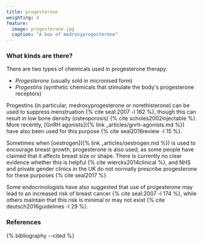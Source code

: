 ```yaml
---
title: progesterone
weighting: 4
feature:
  image: progesterone.jpg
  caption: "A box of medroxyprogesterone"
---
```


### What kinds are there?

There are two types of chemicals used in progesterone therapy:

- *Progesterone* (usually sold in micronised form)
- *Progestins* (synthetic chemicals that stimulate the body's progesterone receptors)

Progestins (in particular, medroxyprogesterone or norethisterone) can be used to suppress menstruation {% cite seal:2007 -l 182 %}, though this can result in low bone density (osteoporosis) {% cite scholes2002injectable %}. More recently, [GnRH agonists]({% link _articles/gnrh-agonists.md %}) have also been used for this purpose {% cite seal2016review -l 15 %}.

Sometimes when [oestrogen]({% link _articles/oestrogen.md %}) is used to encourage breast growth, progesterone is also used, as some people have claimed that it affects breast size or shape. There is currently no clear evidence whether this is helpful {% cite wierckx2014clinical %}, and NHS and private gender clinics in the UK do not normally prescribe progesterone for these purposes {% cite seal2017 %}.

Some endocrinologists have also suggested that use of progesterone may lead to an increased risk of breast cancer {% cite seal:2007 -l 174 %}, while others maintain that this risk is minimal or may not exist {% cite deutsch2016guidelines -l 29 %}.

### References

{% bibliography --cited %}